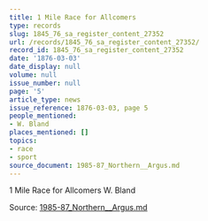 ```yaml
---
title: 1 Mile Race for Allcomers
type: records
slug: 1845_76_sa_register_content_27352
url: /records/1845_76_sa_register_content_27352/
record_id: 1845_76_sa_register_content_27352
date: '1876-03-03'
date_display: null
volume: null
issue_number: null
page: '5'
article_type: news
issue_reference: 1876-03-03, page 5
people_mentioned:
- W. Bland
places_mentioned: []
topics:
- race
- sport
source_document: 1985-87_Northern__Argus.md
---
```


1 Mile Race for Allcomers		W. Bland

Source: [1985-87_Northern__Argus.md](/downloads/markdown/1985-87_Northern__Argus.md)
